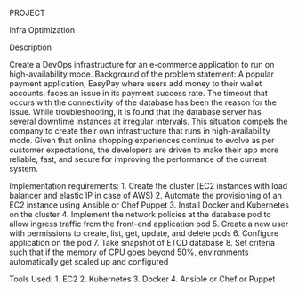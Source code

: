 PROJECT

Infra Optimization


Description 

Create a DevOps infrastructure for an e-commerce application to run on high-availability mode.
Background of the problem statement:
A popular payment application, EasyPay where users add money to their wallet accounts, faces an issue in its payment success rate. The timeout that occurs with
the connectivity of the database has been the reason for the issue.
While troubleshooting, it is found that the database server has several downtime instances at irregular intervals. This situation compels the company to create their own infrastructure that runs in high-availability mode.
Given that online shopping experiences continue to evolve as per customer expectations, the developers are driven to make their app more reliable, fast, and secure for improving the performance of the current system.

Implementation requirements:
    1. Create the cluster (EC2 instances with load balancer and elastic IP in case of AWS) 
    2. Automate the provisioning of an EC2 instance using Ansible or Chef Puppet 
    3. Install Docker and Kubernetes on the cluster 
    4. Implement the network policies at the database pod to allow ingress traffic from the front-end application pod 
    5. Create a new user with permissions to create, list, get, update, and delete pods 
    6. Configure application on the pod 
    7. Take snapshot of ETCD database 
    8. Set criteria such that if the memory of CPU goes beyond 50%, environments automatically get scaled up and configured 

Tools Used:
    1. EC2 
    2. Kubernetes 
    3. Docker 
    4. Ansible or Chef or Puppet
